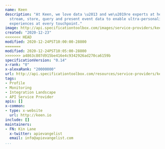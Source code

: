 ```yaml
---
name: Keen
description: "At Keen, we love data \u2013 and we\u2019re experts at helping our users
  stream, store, query and present event data to enable ultra-personalized product
  experiences at every touchpoint."
image: http://api.specificationtoolbox.com/images/service-providers/keen.jpg
created: "2020-12-23"
<<<<<<< HEAD
modified: 2020-12-24PST10:00:00-28800
=======
modified: 2020-12-24PST10:05:00-28800
>>>>>>> a4863c807d915be416e4c9342926ad270ca6159b
specificationVersion: "0.14"
x-rank: "0"
x-alexaRank: "20000000"
url: http://api.specificationtoolbox.com/resources/service-providers/keen/
tags:
- Profile
- Monitoring
- Integration Landscape
- API Service Provider
apis: []
x-common:
- type: x-website
  url: http://keen.io
include: []
maintainers:
- FN: Kin Lane
  x-twitter: apievangelist
  email: info@apievangelist.com
...
```


